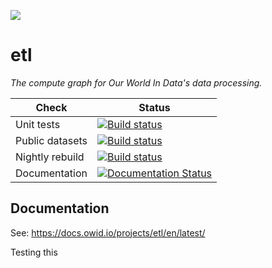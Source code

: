 ![](https://img.shields.io/badge/python-3.9%20|%203.10%20|%203.11-blue.svg)

# etl

_The compute graph for Our World In Data's data processing._

| Check | Status |
| --- | --- |
| Unit tests | [![Build status](https://badge.buildkite.com/061a630a7e2e6e7d64177b58b9915c4361ffef91852e952fe1.svg)](https://buildkite.com/our-world-in-data/etl-unit-tests) |
| Public datasets | [![Build status](https://badge.buildkite.com/a7e503c815e669b5a8ad61314209c3767034757ff9736c3633.svg)](https://buildkite.com/our-world-in-data/etl-build-public-datasets-master) |
| Nightly rebuild | [![Build status](https://badge.buildkite.com/6af24847cee4cc7348247c554dbbf4f0e12be2f6e7eb50cf6f.svg)](https://buildkite.com/our-world-in-data/etl-full-private-rebuild-nightly-master) |
| Documentation | [![Documentation Status](https://readthedocs.org/projects/owid-etl/badge/?version=latest)](https://owid-etl.readthedocs.io/en/latest/?badge=latest) |


## Documentation

See: https://docs.owid.io/projects/etl/en/latest/


Testing this
